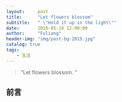```yaml
---
layout:     post
title:      "Let flowers blossom"
subtitle:   " \"Hold it up in the light\""
date:       2016-05-18 12:00:00
author:     "Fuliang"
header-img: "img/post-bg-2015.jpg"
catalog: true
tags:
    - 生活
---
```


> “Let flowers blossom. ”


## 前言



